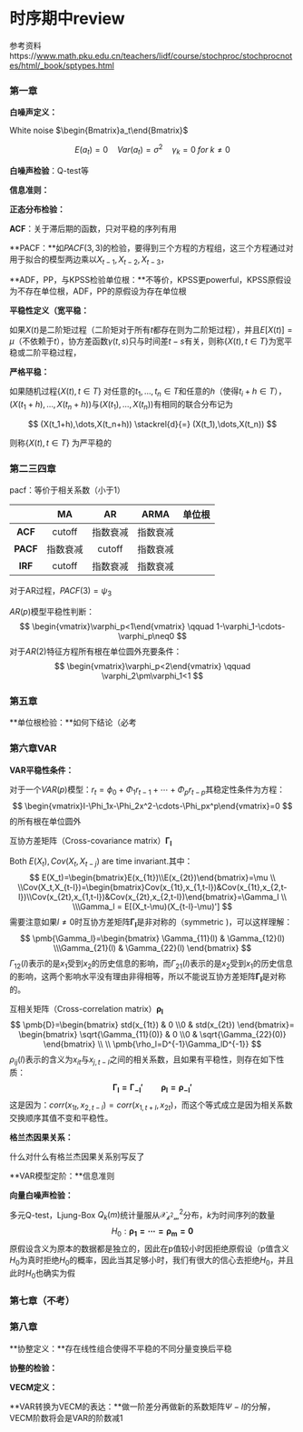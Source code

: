 # 时序期中review



参考资料https://www.math.pku.edu.cn/teachers/lidf/course/stochproc/stochprocnotes/html/_book/sptypes.html

### 第一章

**白噪声定义：**

White noise $\begin{Bmatrix}a_t\end{Bmatrix}$

$$
E(a_t)=0 \quad Var(a_t)=\sigma^2 \quad \gamma_k=0 \; for\;k\neq0
$$


**白噪声检验**：Q-test等

**信息准则：**

**正态分布检验：**

**ACF**：关于滞后期的函数，只对平稳的序列有用

**PACF：**如$PACF(3,3)$的检验，要得到三个方程的方程组，这三个方程通过对用于拟合的模型两边乘以$X_{t-1},X_{t-2},X_{t-3}$，

**ADF，PP，与KPSS检验单位根：**不等价，KPSS更powerful，KPSS原假设为不存在单位根，ADF，PP的原假设为存在单位根

**平稳性定义（宽平稳：**

如果$X(t)$是二阶矩过程（二阶矩对于所有$t$都存在则为二阶矩过程），并且$E[X(t)]=\mu$（不依赖于$t$），协方差函数$\gamma(t,s)$只与时间差$t-s$有关，则称${\{X(t), t\in T\}}$为宽平稳或二阶平稳过程，

**严格平稳：**

如果随机过程${\{X(t), t\in T\}}$ 对任意的$t_1,\dots,t_n \in T$和任意的$h$（使得$t_i+h\in T$），$(X(t_1+h),\dots,X(t_n+h))$与$(X(t_1),\dots,X(t_n))$有相同的联合分布记为

$$
(X(t_1+h),\dots,X(t_n+h)) \stackrel{d}{=} (X(t_1),\dots,X(t_n))
$$

则称${\{X(t), t\in T\}}$ 为严平稳的


### 第二三四章

pacf：等价于相关系数（小于1）

|          |    MA    |    AR    |   ARMA   | 单位根 |
| :------: | :------: | :------: | :------: | :----: |
| **ACF**  |  cutoff  | 指数衰减 | 指数衰减 |        |
| **PACF** | 指数衰减 |  cutoff  | 指数衰减 |        |
| **IRF**  |  cutoff  | 指数衰减 | 指数衰减 |        |

对于AR过程，$PACF(3)=\psi_3$

$AR(p)$模型平稳性判断：
$$
\begin{vmatrix}\varphi_p<1\end{vmatrix} \qquad
1-\varphi_1-\cdots-\varphi_p\neq0
$$
对于$AR(2)$特征方程所有根在单位圆外充要条件：
$$
\begin{vmatrix}\varphi_p<2\end{vmatrix} \qquad
\varphi_2\pm\varphi_1<1
$$

### 第五章

**单位根检验：**如何下结论（必考



### 第六章VAR

**VAR平稳性条件：**

对于一个$VAR(p)$模型：$r_t=\phi_0+\Phi_1r_{t-1}+\cdots+\Phi_pr_{t-p}$其稳定性条件为方程：
$$
\begin{vmatrix}I-\Phi_1x-\Phi_2x^2-\cdots-\Phi_px^p\end{vmatrix}=0
$$
的所有根在单位圆外

互协方差矩阵（Cross-covariance matrix）$\pmb{\Gamma_l}$

Both $E(X_t),Cov(X_t,X_{t-j})$  are time invariant.其中：
$$
E(X_t)=\begin{bmatrix}E(x_{1t})\\E(x_{2t})\end{bmatrix}=\mu
\\
\\Cov(X_t,X_{t-l})=\begin{bmatrix}Cov(x_{1t},x_{1,t-l})&Cov(x_{1t},x_{2,t-l})\\Cov(x_{2t},x_{1,t-l})&Cov(x_{2t},x_{2,t-l})\end{bmatrix}=\Gamma_l
\\
\\\Gamma_l = E[(X_t-\mu)(X_{t-l}-\mu)']
$$
需要注意如果$l\neq0$时互协方差矩阵$\pmb{\Gamma_l}$是非对称的（symmetric )，可以这样理解：
$$
\pmb{\Gamma_l}=\begin{bmatrix}
								\Gamma_{11}(l) & \Gamma_{12}(l)
							\\\Gamma_{21}(l) & \Gamma_{22}(l)
\end{bmatrix}
$$
$\Gamma_{12}(l)$表示的是$x_1$受到$x_2$的历史信息的影响，而$\Gamma_{21}(l)$表示的是$x_2$受到$x_1$的历史信息的影响，这两个影响水平没有理由非得相等，所以不能说互协方差矩阵$\pmb{\Gamma_l}$是对称的。

互相关矩阵（Cross-correlation matrix）$\pmb{\rho_l}$
$$
\pmb{D}=\begin{bmatrix}
  std(x_{1t}) & 0
\\0 & std(x_{2t})
\end{bmatrix}=
\begin{bmatrix}
  \sqrt{\Gamma_{11}(0)} & 0
\\0 & \sqrt{\Gamma_{22}(0)}
\end{bmatrix}
\\
\\
\pmb{\rho_l=D^{-1}\Gamma_lD^{-1}}
$$
$\rho_{ij}(l)$表示的含义为$x_{it}$与$x_{j,t-l}$之间的相关系数，且如果有平稳性，则存在如下性质：
$$
\pmb{\Gamma_l=\Gamma_{-l}'}\qquad\pmb{\rho_l=\rho_{-l}'}
$$
这是因为：$corr(x_{1t},x_{2,t-l})=corr(x_{1,t+l},x_{2t})$，而这个等式成立是因为相关系数交换顺序其值不变和平稳性。



**格兰杰因果关系：**

什么对什么有格兰杰因果关系别写反了

**VAR模型定阶：**信息准则

**向量白噪声检验：**

多元Q-test，Ljung-Box $Q_k(m)$统计量服从$\mathcal{X_{k^2m}^2}$分布，$k$为时间序列的数量
$$
H_0:\pmb{\rho_1=\cdots=\rho_m=0}
$$
原假设含义为原本的数据都是独立的，因此在p值较小时因拒绝原假设（p值含义$H_0$为真时拒绝$H_0$的概率，因此当其足够小时，我们有很大的信心去拒绝$H_0$，并且此时$H_0$也确实为假

### 第七章（不考）

### 第八章

**协整定义：**存在线性组合使得不平稳的不同分量变换后平稳

**协整的检验：**

**VECM定义：**

**VAR转换为VECM的表达：**做一阶差分再做新的系数矩阵$\Psi-I$的分解，VECM阶数将会是VAR的阶数减1




